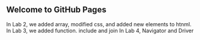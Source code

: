 ## Welcome to GitHub Pages
In Lab 2, we added array, modified css, and added new elements to htnml.
In Lab 3, we added function. include and join
In Lab 4, Navigator and Driver